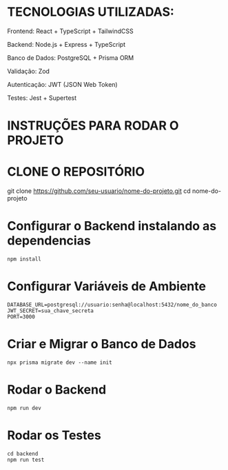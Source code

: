 # TECNOLOGIAS UTILIZADAS: 

Frontend: React + TypeScript + TailwindCSS

Backend: Node.js + Express + TypeScript

Banco de Dados: PostgreSQL + Prisma ORM

Validação: Zod

Autenticação: JWT (JSON Web Token)

Testes: Jest + Supertest


# INSTRUÇÕES PARA RODAR O PROJETO

# CLONE O REPOSITÓRIO

git clone https://github.com/seu-usuario/nome-do-projeto.git
    cd nome-do-projeto

# Configurar o Backend instalando as dependencias 
    npm install

# Configurar Variáveis de Ambiente
    DATABASE_URL=postgresql://usuario:senha@localhost:5432/nome_do_banco
    JWT_SECRET=sua_chave_secreta
    PORT=3000

# Criar e Migrar o Banco de Dados
    npx prisma migrate dev --name init

# Rodar o Backend
    npm run dev

#  Rodar os Testes
    cd backend
    npm run test